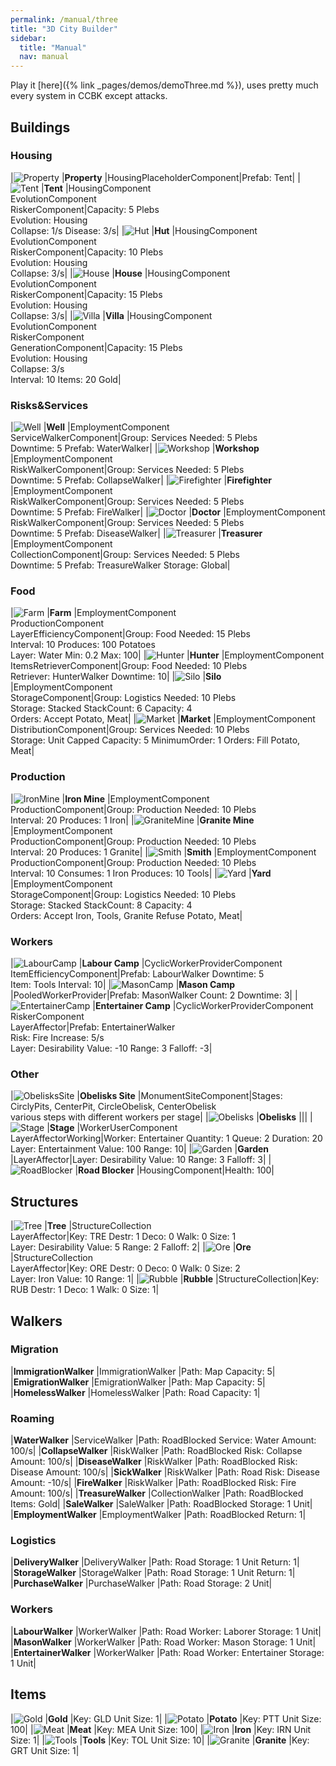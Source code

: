 ```yaml
---
permalink: /manual/three
title: "3D City Builder"
sidebar:
  title: "Manual"
  nav: manual
---
```


Play it [here]({% link _pages/demos/demoThree.md %}), uses pretty much every system in CCBK except attacks.

## Buildings

### Housing

|![Property](/assets/images/three/buildings/property.png) |__Property__ |HousingPlaceholderComponent|Prefab: Tent|
|![Tent](/assets/images/three/buildings/tent.png)         |__Tent__     |HousingComponent<br/>EvolutionComponent<br/>RiskerComponent|Capacity: 5 Plebs<br/>Evolution: Housing<br/>Collapse: 1/s Disease: 3/s|
|![Hut](/assets/images/three/buildings/hut.png)           |__Hut__      |HousingComponent<br/>EvolutionComponent<br/>RiskerComponent|Capacity: 10 Plebs<br/>Evolution: Housing<br/>Collapse: 3/s|
|![House](/assets/images/three/buildings/house.png)       |__House__    |HousingComponent<br/>EvolutionComponent<br/>RiskerComponent|Capacity: 15 Plebs<br/>Evolution: Housing<br/>Collapse: 3/s|
|![Villa](/assets/images/three/buildings/villa.png)       |__Villa__    |HousingComponent<br/>EvolutionComponent<br/>RiskerComponent<br/>GenerationComponent|Capacity: 15 Plebs<br/>Evolution: Housing<br/>Collapse: 3/s<br/>Interval: 10 Items: 20 Gold|

### Risks&Services

|![Well](/assets/images/three/buildings/well.png)               |__Well__         |EmploymentComponent<br/>ServiceWalkerComponent|Group: Services Needed: 5 Plebs<br/>Downtime: 5 Prefab: WaterWalker|
|![Workshop](/assets/images/three/buildings/workshop.png)       |__Workshop__     |EmploymentComponent<br/>RiskWalkerComponent|Group: Services Needed: 5 Plebs<br/>Downtime: 5 Prefab: CollapseWalker|
|![Firefighter](/assets/images/three/buildings/firefighter.png) |__Firefighter__  |EmploymentComponent<br/>RiskWalkerComponent|Group: Services Needed: 5 Plebs<br/>Downtime: 5 Prefab: FireWalker|
|![Doctor](/assets/images/three/buildings/doctor.png)           |__Doctor__       |EmploymentComponent<br/>RiskWalkerComponent|Group: Services Needed: 5 Plebs<br/>Downtime: 5 Prefab: DiseaseWalker|
|![Treasurer](/assets/images/three/buildings/treasurer.png)     |__Treasurer__    |EmploymentComponent<br/>CollectionComponent|Group: Services Needed: 5 Plebs<br/>Downtime: 5 Prefab: TreasureWalker Storage: Global|

### Food

|![Farm](/assets/images/three/buildings/farm.png)     |__Farm__   |EmploymentComponent<br/>ProductionComponent<br/>LayerEfficiencyComponent|Group: Food Needed: 15 Plebs<br/>Interval: 10 Produces: 100 Potatoes<br/>Layer: Water Min: 0.2 Max: 100|
|![Hunter](/assets/images/three/buildings/hunter.png) |__Hunter__ |EmploymentComponent<br/>ItemsRetrieverComponent|Group: Food Needed: 10 Plebs<br/>Retriever: HunterWalker Downtime: 10|
|![Silo](/assets/images/three/buildings/silo.png)     |__Silo__   |EmploymentComponent<br/>StorageComponent|Group: Logistics Needed: 10 Plebs<br/>Storage: Stacked StackCount: 6 Capacity: 4 <br/>Orders: Accept Potato, Meat|
|![Market](/assets/images/three/buildings/market.png) |__Market__ |EmploymentComponent<br/>DistributionComponent|Group: Services Needed: 10 Plebs<br/>Storage: Unit Capped Capacity: 5 MinimumOrder: 1 Orders: Fill Potato, Meat|

### Production

|![IronMine](/assets/images/three/buildings/ironMine.png)       |__Iron Mine__    |EmploymentComponent<br/>ProductionComponent|Group: Production Needed: 10 Plebs<br/>Interval: 20 Produces: 1 Iron|
|![GraniteMine](/assets/images/three/buildings/graniteMine.png) |__Granite Mine__ |EmploymentComponent<br/>ProductionComponent|Group: Production Needed: 10 Plebs<br/>Interval: 20 Produces: 1 Granite|
|![Smith](/assets/images/three/buildings/smith.png)             |__Smith__        |EmploymentComponent<br/>ProductionComponent|Group: Production Needed: 10 Plebs<br/>Interval: 10 Consumes: 1 Iron Produces: 10 Tools|
|![Yard](/assets/images/three/buildings/yard.png)               |__Yard__         |EmploymentComponent<br/>StorageComponent|Group: Logistics Needed: 10 Plebs<br/>Storage: Stacked StackCount: 8 Capacity: 4 <br/>Orders: Accept Iron, Tools, Granite Refuse Potato, Meat|

### Workers

|![LabourCamp](/assets/images/three/buildings/labourCamp.png)           |__Labour Camp__      |CyclicWorkerProviderComponent<br/>ItemEfficiencyComponent|Prefab: LabourWalker Downtime: 5<br/>Item: Tools Interval: 10|
|![MasonCamp](/assets/images/three/buildings/masonCamp.png)             |__Mason Camp__       |PooledWorkerProvider|Prefab: MasonWalker Count: 2 Downtime: 3|
|![EntertainerCamp](/assets/images/three/buildings/entertainerCamp.png) |__Entertainer Camp__ |CyclicWorkerProviderComponent<br/>RiskerComponent<br/>LayerAffector|Prefab: EntertainerWalker<br/>Risk: Fire Increase: 5/s<br/>Layer: Desirability Value: -10 Range: 3 Falloff: -3|

### Other

|![ObelisksSite](/assets/images/three/buildings/obelisksSite.png) |__Obelisks Site__  |MonumentSiteComponent|Stages: CirclyPits, CenterPit, CircleObelisk, CenterObelisk<br/>various steps with different workers per stage|
|![Obelisks](/assets/images/three/buildings/obelisks.png)         |__Obelisks__       |||
|![Stage](/assets/images/three/buildings/stage.png)               |__Stage__          |WorkerUserComponent<br/>LayerAffectorWorking|Worker: Entertainer Quantity: 1 Queue: 2 Duration: 20<br/>Layer: Entertainment Value: 100 Range: 10|
|![Garden](/assets/images/three/buildings/garden.png)             |__Garden__         |LayerAffector|Layer: Desirability Value: 10 Range: 3 Falloff: 3|
|![RoadBlocker](/assets/images/three/buildings/roadBlocker.png)   |__Road Blocker__   |HousingComponent|Health: 100|

## Structures

|![Tree](/assets/images/three/structures/tree.png) |__Tree__        |StructureCollection<br/>LayerAffector|Key: TRE Destr: 1 Deco: 0 Walk: 0 Size: 1<br/>Layer: Desirability Value: 5 Range: 2 Falloff: 2|
|![Ore](/assets/images/three/structures/ore.png) |__Ore__           |StructureCollection<br/>LayerAffector|Key: ORE Destr: 0 Deco: 0 Walk: 0 Size: 2<br/>Layer: Iron Value: 10 Range: 1|
|![Rubble](/assets/images/three/structures/rubble.png) |__Rubble__  |StructureCollection|Key: RUB Destr: 1 Deco: 1 Walk: 0 Size: 1|

## Walkers

### Migration

|__ImmigrationWalker__  |ImmigrationWalker  |Path: Map Capacity: 5|
|__EmigrationWalker__   |EmigrationWalker   |Path: Map Capacity: 5|
|__HomelessWalker__     |HomelessWalker     |Path: Road Capacity: 1|

### Roaming

|__WaterWalker__      |ServiceWalker    |Path: RoadBlocked Service: Water Amount: 100/s|
|__CollapseWalker__   |RiskWalker       |Path: RoadBlocked Risk: Collapse Amount: 100/s|
|__DiseaseWalker__    |RiskWalker       |Path: RoadBlocked Risk: Disease Amount: 100/s|
|__SickWalker__       |RiskWalker       |Path: Road Risk: Disease Amount: -10/s|
|__FireWalker__       |RiskWalker       |Path: RoadBlocked Risk: Fire Amount: 100/s|
|__TreasureWalker__   |CollectionWalker |Path: RoadBlocked Items: Gold|
|__SaleWalker__       |SaleWalker       |Path: RoadBlocked Storage: 1 Unit|
|__EmploymentWalker__ |EmploymentWalker |Path: RoadBlocked Return: 1|

### Logistics

|__DeliveryWalker__     |DeliveryWalker |Path: Road Storage: 1 Unit Return: 1|
|__StorageWalker__      |StorageWalker  |Path: Road Storage: 1 Unit Return: 1|
|__PurchaseWalker__     |PurchaseWalker |Path: Road Storage: 2 Unit|

### Workers

|__LabourWalker__      |WorkerWalker    |Path: Road Worker: Laborer Storage: 1 Unit|
|__MasonWalker__       |WorkerWalker    |Path: Road Worker: Mason Storage: 1 Unit|
|__EntertainerWalker__ |WorkerWalker    |Path: Road Worker: Entertainer Storage: 1 Unit|

## Items

|![Gold](/assets/images/three/items/gold.png)       |__Gold__     |Key: GLD Unit Size: 1|
|![Potato](/assets/images/three/items/potato.png)   |__Potato__   |Key: PTT Unit Size: 100|
|![Meat](/assets/images/three/items/meat.png)       |__Meat__     |Key: MEA Unit Size: 100|
|![Iron](/assets/images/three/items/iron.png)       |__Iron__     |Key: IRN Unit Size: 1|
|![Tools](/assets/images/three/items/tools.png)     |__Tools__    |Key: TOL Unit Size: 10|
|![Granite](/assets/images/three/items/granite.png) |__Granite__  |Key: GRT Unit Size: 1|
